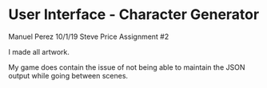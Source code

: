 # User Interface - Character Generator

Manuel Perez
10/1/19
Steve Price
Assignment #2


I made all artwork.

My game does contain the issue of not being able to maintain the JSON output while going between scenes.